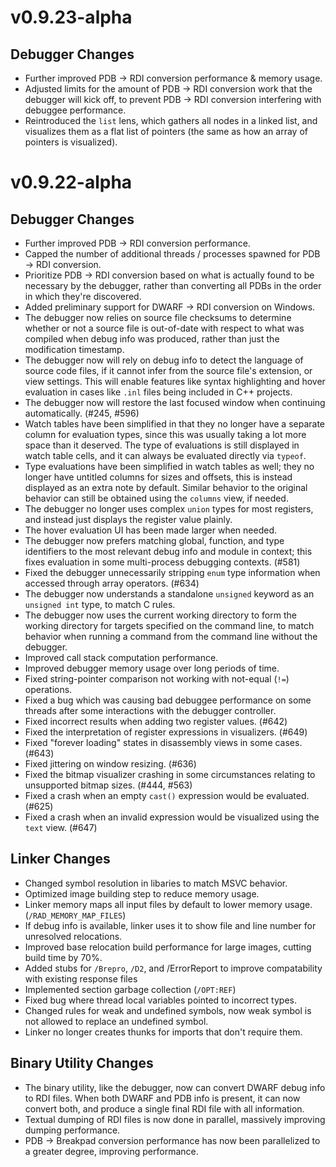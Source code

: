 # v0.9.23-alpha

## Debugger Changes

- Further improved PDB -> RDI conversion performance & memory usage.
- Adjusted limits for the amount of PDB -> RDI conversion work that the
  debugger will kick off, to prevent PDB -> RDI conversion interfering with
  debuggee performance.
- Reintroduced the `list` lens, which gathers all nodes in a linked list, and
  visualizes them as a flat list of pointers (the same as how an array of
  pointers is visualized).

# v0.9.22-alpha

## Debugger Changes

- Further improved PDB -> RDI conversion performance.
- Capped the number of additional threads / processes spawned for PDB -> RDI
  conversion.
- Prioritize PDB -> RDI conversion based on what is actually found to be
  necessary by the debugger, rather than converting all PDBs in the order in
  which they're discovered.
- Added preliminary support for DWARF -> RDI conversion on Windows.
- The debugger now relies on source file checksums to determine whether or not
  a source file is out-of-date with respect to what was compiled when debug info
  was produced, rather than just the modification timestamp.
- The debugger now will rely on debug info to detect the language of source code
  files, if it cannot infer from the source file's extension, or view settings.
  This will enable features like syntax highlighting and hover evaluation in
  cases like `.inl` files being included in C++ projects.
- The debugger now will restore the last focused window when continuing
  automatically. (#245, #596)
- Watch tables have been simplified in that they no longer have a separate
  column for evaluation types, since this was usually taking a lot more space
  than it deserved. The type of evaluations is still displayed in watch table
  cells, and it can always be evaluated directly via `typeof`.
- Type evaluations have been simplified in watch tables as well; they no longer
  have untitled columns for sizes and offsets, this is instead displayed as
  an extra note by default. Similar behavior to the original behavior can still
  be obtained using the `columns` view, if needed.
- The debugger no longer uses complex `union` types for most registers, and
  instead just displays the register value plainly.
- The hover evaluation UI has been made larger when needed.
- The debugger now prefers matching global, function, and type identifiers to
  the most relevant debug info and module in context; this fixes evaluation in
  some multi-process debugging contexts. (#581)
- Fixed the debugger unnecessarily stripping `enum` type information when
  accessed through array operators. (#634)
- The debugger now understands a standalone `unsigned` keyword as an
  `unsigned int` type, to match C rules.
- The debugger now uses the current working directory to form the working
  directory for targets specified on the command line, to match behavior when
  running a command from the command line without the debugger.
- Improved call stack computation performance.
- Improved debugger memory usage over long periods of time.
- Fixed string-pointer comparison not working with not-equal (`!=`) operations.
- Fixed a bug which was causing bad debuggee performance on some threads after
  some interactions with the debugger controller.
- Fixed incorrect results when adding two register values. (#642)
- Fixed the interpretation of register expressions in visualizers. (#649)
- Fixed "forever loading" states in disassembly views in some cases. (#643)
- Fixed jittering on window resizing. (#636)
- Fixed the bitmap visualizer crashing in some circumstances relating to
  unsupported bitmap sizes. (#444, #563)
- Fixed a crash when an empty `cast()` expression would be evaluated. (#625)
- Fixed a crash when an invalid expression would be visualized using the `text`
  view. (#647)

## Linker Changes

- Changed symbol resolution in libaries to match MSVC behavior.
- Optimized image building step to reduce memory usage.
- Linker memory maps all input files by default to lower memory usage.
  (`/RAD_MEMORY_MAP_FILES`)
- If debug info is available, linker uses it to show file and line number for
  unresolved relocations.
- Improved base relocation build performance for large images, cutting build
  time by 70%.
- Added stubs for `/Brepro`, `/D2`, and /ErrorReport to improve compatability
  with existing response files
- Implemented section garbage collection (`/OPT:REF`)
- Fixed bug where thread local variables pointed to incorrect types.
- Changed rules for weak and undefined symbols, now weak symbol is not allowed
  to replace an undefined symbol.
- Linker no longer creates thunks for imports that don't require them.

## Binary Utility Changes

- The binary utility, like the debugger, now can convert DWARF debug info to
  RDI files. When both DWARF and PDB info is present, it can now convert both,
  and produce a single final RDI file with all information.
- Textual dumping of RDI files is now done in parallel, massively improving
  dumping performance.
- PDB -> Breakpad conversion performance has now been parallelized to a greater
  degree, improving performance.
